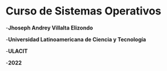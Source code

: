 # Curso de Sistemas Operativos

-**Jhoseph Andrey Villalta Elizondo**  

-**Universidad Latinoamericana de Ciencia y Tecnología**  

-**ULACIT**  

-**2022**  

 
